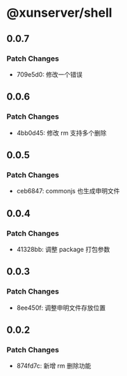 # @xunserver/shell

## 0.0.7

### Patch Changes

- 709e5d0: 修改一个错误

## 0.0.6

### Patch Changes

- 4bb0d45: 修改 rm 支持多个删除

## 0.0.5

### Patch Changes

- ceb6847: commonjs 也生成申明文件

## 0.0.4

### Patch Changes

- 41328bb: 调整 package 打包参数

## 0.0.3

### Patch Changes

- 8ee450f: 调整申明文件存放位置

## 0.0.2

### Patch Changes

- 874fd7c: 新增 rm 删除功能
